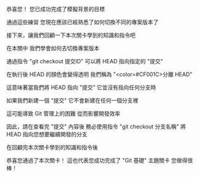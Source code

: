 恭喜您！
您已成功完成了模擬背景的目標

通過這些練習
您現在應該已經熟悉了如何切換不同的專案版本了

接下來，讓我們回顧一下本次關卡學到的知識和指令吧

在本關中
我們學會如何去切換專案版本

通過指令 "git checkout 提交ID" 
可以將 HEAD 指向指定的 "提交"

在執行後
HEAD 的顏色會變得透明
我們稱為 "<color=#CF001C>分離 HEAD</color>"

這意味著當我們將 HEAD 指向 "提交"
它並沒有指向任何分支時

如果我們新建一個 "提交"
它不會新建在任何一個分支裡

這可能導致 Git 管理上的困難
從而影響開發效率

因此，請在查看完 "提交" 內容後
務必使用指令 "git checkout 分支名稱"
將 HEAD 指向您想要繼續開發的分支

在回顧完本次關卡學到的知識和指令後

恭喜您通過了本次關卡！
這也代表您成功完成了 "Git 基礎" 主題關卡
您做得很棒！